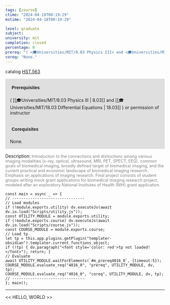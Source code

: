 ```yaml
---
tags: [course]
ctime: "2024-04-18T00:19:29"
mstime: "2024-04-18T00:19:29"

level: graduate
subject: 
university: mit
completion: closed
percentage: 0
prereq: "( <🎓Universities/MIT/8.03 Physics III> and <🎓Universities/MIT/18.03 Differential Equations> ) or permission of instructor"
coreq: "None."
---
```


catalog [HST.563](http://student.mit.edu/catalog/mHSTa.html#HST.563)

<span style="display: block; padding: 15px; background-color: rgb(100, 100, 100, 0.2);"><font id="m_prereq4016_0" style="display: block; font-family: Arial, sans-serif; font-weight: bold; padding: 5px">Prerequisites</font><br><span id="prereq4016_0">( [[🎓Universities/MIT/8.03 Physics III | 8.03]] and [[🎓Universities/MIT/18.03 Differential Equations | 18.03]] ) or permission of instructor</span></span>
<span style="display: block; padding: 15px; background-color: rgb(100, 100, 100, 0.2);"><font id="m_coreq4016_0" style="display: block; font-family: Arial, sans-serif; font-weight: bold; padding: 5px">Corequisites</font><br><span id="coreq4016_0">None.</span></span>

<font style="">Description:</font>
<font style="color: grey; font-size: 0.8rem;">Introduction to the connections and distinctions among  various imaging modalities (x-ray, optical, ultrasound, MRI, PET, SPECT, EEG), common goals of biomedical imaging, broadly defined target of biomedical imaging, and the current practical and economic landscape of biomedical imaging research. Emphasis on applications of imaging research.  Final project consists of student groups writing mock grant applications for  biomedical imaging research project, modeled after an exploratory National Institutes of Health (NIH) grant application.</font>

```dataviewjs
const main = async _ => {
// --------------------------------
// Load modules
if (!module.exports.utility) dv.executeJs(await dv.io.load("Scripts/utility.js"));
const UTILITY_MODULE = module.exports.utility;
if (!module.exports.course) dv.executeJs(await dv.io.load("Scripts/course.js"));
const COURSE_MODULE = module.exports.course;
// Load tp
let tp = this.app.plugins.getPlugin("templater-obsidian").templater.current_functions_object;
if (!tp) { dv.paragraph("<font style='color: red'>tp not loaded!</font>"); return; }
// Evaluate
await UTILITY_MODULE.waitForElements(`#m_prereq4016_0`, {timeout:5});
COURSE_MODULE.evaluate_req("4016_0", "prereq", UTILITY_MODULE, dv, tp);
COURSE_MODULE.evaluate_req("4016_0", "coreq", UTILITY_MODULE, dv, tp);
// --------------------------------
}; main();
```

---

<< HELLO, WORLD >>
